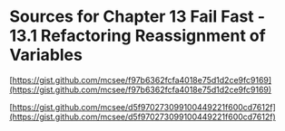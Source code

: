 # Sources for Chapter 13 Fail Fast - 13.1 Refactoring Reassignment of Variables


[https://gist.github.com/mcsee/f97b6362fcfa4018e75d1d2ce9fc9169](https://gist.github.com/mcsee/f97b6362fcfa4018e75d1d2ce9fc9169)

[https://gist.github.com/mcsee/d5f970273099100449221f600cd7612f](https://gist.github.com/mcsee/d5f970273099100449221f600cd7612f)